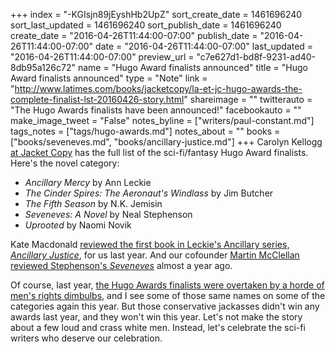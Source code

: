 +++
index = "-KGIsjn89jEyshHb2UpZ"
sort_create_date = 1461696240
sort_last_updated = 1461696240
sort_publish_date = 1461696240
create_date = "2016-04-26T11:44:00-07:00"
publish_date = "2016-04-26T11:44:00-07:00"
date = "2016-04-26T11:44:00-07:00"
last_updated = "2016-04-26T11:44:00-07:00"
preview_url = "c7e627d1-bd8f-9231-ad40-8db95a126c72"
name = "Hugo Award finalists announced"
title = "Hugo Award finalists announced"
type = "Note"
link = "http://www.latimes.com/books/jacketcopy/la-et-jc-hugo-awards-the-complete-finalist-lst-20160426-story.html"
shareimage = ""
twitterauto = "The Hugo Awards finalists have been announced!"
facebookauto = ""
make_image_tweet = "False"
notes_byline = ["writers/paul-constant.md"]
tags_notes = ["tags/hugo-awards.md"]
notes_about = ""
books = ["books/seveneves.md", "books/ancillary-justice.md"]
+++
Carolyn Kellogg [at Jacket Copy](http://www.latimes.com/books/jacketcopy/la-et-jc-hugo-awards-the-complete-finalist-lst-20160426-story.html) has the full list of the sci-fi/fantasy Hugo Award finalists. Here's the novel category:

*    *Ancillary Mercy* by Ann Leckie 
*    *The Cinder Spires: The Aeronaut's Windlass* by Jim Butcher 
*    *The Fifth Season* by N.K. Jemisin 
*    *Seveneves: A Novel* by Neal Stephenson 
*    *Uprooted* by Naomi Novik 

Kate Macdonald [reviewed the first book in Leckie's Ancillary series, *Ancillary Justice*](http://seattlereviewofbooks.com/reviews/pronouns-in-space/), for us last year. And our cofounder [Martin McClellan reviewed Stephenson's *Seveneves*](http://seattlereviewofbooks.com/reviews/sticking-the-landing/) almost a year ago. 

Of course, last year, [the Hugo Awards finalists were overtaken by a horde of men's rights dimbulbs](http://seattlereviewofbooks.com/notes/2015/08/23/hugo-award-winners-announced/), and I see some of those same names on some of the categories again this year. But those conservative jackasses didn't win any awards last year, and they won't win this year. Let's not make the story about a few loud and crass white men. Instead, let's celebrate the sci-fi writers who deserve our celebration.